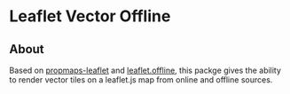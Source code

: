# Leaflet Vector Offline

## About

Based on [propmaps-leaflet](https://github.com/protomaps/protomaps-leaflet) and
[leaflet.offline](https://github.com/allartk/leaflet.offline), this packge gives
the ability to render vector tiles on a leaflet.js map from online and offline
sources.
